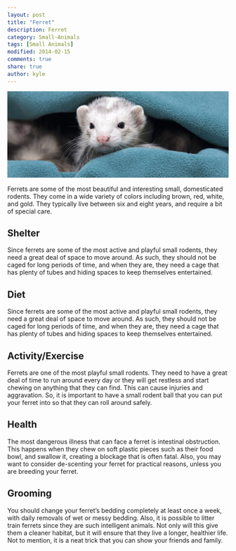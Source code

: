 ```yaml
---
layout: post
title: "Ferret"
description: Ferret
category: Small-Animals
tags: [Small Animals]
modified: 2014-02-15
comments: true
share: true
author: kyle
---
```


<img src="/images/ferret-1.jpg" class="img-post">

Ferrets are some of the most beautiful and interesting small, domesticated rodents. They come in a wide variety of colors including brown, red, white, and gold. They typically live between six and eight years, and require a bit of special care.

## Shelter

Since ferrets are some of the most active and playful small rodents, they need a great deal of space to move around. As such, they should not be caged for long periods of time, and when they are, they need a cage that has plenty of tubes and hiding spaces to keep themselves entertained.

## Diet

Since ferrets are some of the most active and playful small rodents, they need a great deal of space to move around. As such, they should not be caged for long periods of time, and when they are, they need a cage that has plenty of tubes and hiding spaces to keep themselves entertained.

## Activity/Exercise

Ferrets are one of the most playful small rodents. They need to have a great deal of time to run around every day or they will get restless and start chewing on anything that they can find. This can cause injuries and aggravation. So, it is important to have a small rodent ball that you can put your ferret into so that they can roll around safely.

## Health

The most dangerous illness that can face a ferret is intestinal obstruction. This happens when they chew on soft plastic pieces such as their food bowl, and swallow it, creating a blockage that is often fatal. Also, you may want to consider de-scenting your ferret for practical reasons, unless you are breeding your ferret.

## Grooming

You should change your ferret’s bedding completely at least once a week, with daily removals of wet or messy bedding. Also, it is possible to litter train ferrets since they are such intelligent animals. Not only will this give them a cleaner habitat, but it will ensure that they live a longer, healthier life. Not to mention, it is a neat trick that you can show your friends and family.
